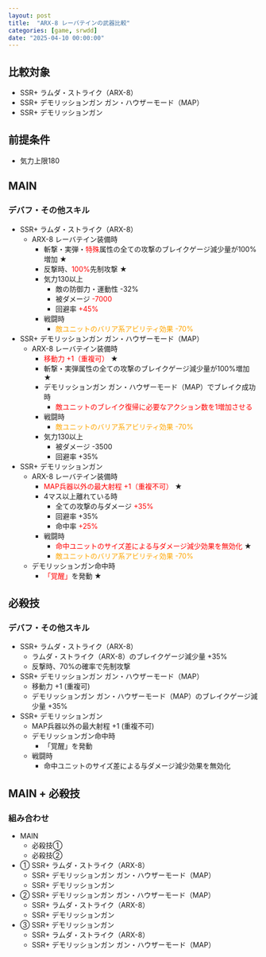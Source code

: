 ```yaml
---
layout: post
title:  "ARX-8 レーバテインの武器比較"
categories: [game, srwdd]
date: "2025-04-10 00:00:00"
---
```


<script>
  const MAX_KIRYOKU = (180 - 100) / 10;
  const NUMBER_OF_BATTLES = 5;
</script>


## 比較対象

- SSR+ ラムダ・ストライク（ARX-8）
- SSR+ デモリッションガン ガン・ハウザーモード（MAP）
- SSR+ デモリッションガン

## 前提条件

- 気力上限180

## MAIN

### デバフ・その他スキル

- SSR+ ラムダ・ストライク（ARX-8）
  - ARX-8 レーバテイン装備時
    - 斬撃・実弾・<span style="color: red;">特殊</span>属性の全ての攻撃のブレイクゲージ減少量が100%増加 ★
    - 反撃時、<span style="color: red;">100%</span>先制攻撃 ★
    - 気力130以上
      - 敵の防御力・運動性 -32%
      - 被ダメージ <span style="color: red;">-7000</span>
      - 回避率 <span style="color: red;">+45%</span>
    - 戦闘時
      - <span style="color: orange;">敵ユニットのバリア系アビリティ効果 -70%</span>
- SSR+ デモリッションガン ガン・ハウザーモード（MAP）
  - ARX-8 レーバテイン装備時
    - <span style="color: red;">移動力 +1（重複可）</span> ★
    - 斬撃・実弾属性の全ての攻撃のブレイクゲージ減少量が100%増加 ★
    - デモリッションガン ガン・ハウザーモード（MAP）でブレイク成功時
      - <span style="color: red;">敵ユニットのブレイク復帰に必要なアクション数を1増加させる</span>
    - 戦闘時
      - <span style="color: orange;">敵ユニットのバリア系アビリティ効果 -70%</span>
    - 気力130以上
      - 被ダメージ -3500
      - 回避率 +35%
- SSR+ デモリッションガン
  - ARX-8 レーバテイン装備時
    - <span style="color: red;">MAP兵器以外の最大射程 +1（重複不可）</span> ★
    - 4マス以上離れている時
      - 全ての攻撃の与ダメージ <span style="color: red;">+35%</span>
      - 回避率 +35%
      - 命中率 <span style="color: red;">+25%</span>
    - 戦闘時
      - <span style="color: red;">命中ユニットのサイズ差による与ダメージ減少効果を無効化</span> ★
      - <span style="color: orange;">敵ユニットのバリア系アビリティ効果 -70%</span>
  - デモリッションガン命中時
    - <span style="color: red;">「覚醒」</span>を発動 ★

<canvas id="chart-1" style="background-color: #fff"></canvas>

<script src="https://cdn.jsdelivr.net/npm/chart.js"></script>
<script>
    // chart
    const ctx1 = document.getElementById('chart-1');
    new Chart(ctx1, {
        type: 'radar',
        data: {
            labels: ["HP", "攻撃力", "防御力", "照準値", "運動性", "必殺技威力"],
            datasets: [
                {
                    label: "ラムダ・ストライク（ARX-8）",
                    data: [
                        /*     HP   */    0,
                        /*   攻撃力  */ 25.5 + 8 * MAX_KIRYOKU,
                        /*   防御力  */    0,
                        /*   照準値  */ 25.5 + 7 * MAX_KIRYOKU,
                        /*   運動性  */ 25.5 + 8 * MAX_KIRYOKU,
                        /* 必殺技威力 */  8.5
                    ]
                },
                {
                    label: "デモリッションガン ガン・ハウザーモード（MAP）",
                    data: [
                       /*     HP    */    0,
                       /*    攻撃力  */ 23.5 + 8 * MAX_KIRYOKU,
                       /*    防御力  */    0,
                       /*    照準値  */ 23.5 + 6 * MAX_KIRYOKU,
                       /*    運動性  */ 23.5 + 8 * MAX_KIRYOKU,
                       /*  必殺技威力 */  8.5
                    ]
                },
                {
                    label: "デモリッションガン",
                    data: [
                       /*     HP    */    0,
                       /*    攻撃力  */ 22.5 + 7 * MAX_KIRYOKU,
                       /*    防御力  */    0,
                       /*    照準値  */ 22.5 + 6 * MAX_KIRYOKU,
                       /*    運動性  */ 22.5 + 6 * MAX_KIRYOKU,
                       /*  必殺技威力 */    8
                    ]
                }
            ]
        }
    });
</script>

## 必殺技

### デバフ・その他スキル

- SSR+ ラムダ・ストライク（ARX-8）
  - ラムダ・ストライク（ARX-8）のブレイクゲージ減少量 +35%
  - 反撃時、70%の確率で先制攻撃
- SSR+ デモリッションガン ガン・ハウザーモード（MAP）
  - 移動力 +1 (重複可)
  - デモリッションガン ガン・ハウザーモード（MAP）のブレイクゲージ減少量 +35%
- SSR+ デモリッションガン
  - MAP兵器以外の最大射程 +1 (重複不可)
  - デモリッションガン命中時
    - 「覚醒」を発動
  - 戦闘時
    - 命中ユニットのサイズ差による与ダメージ減少効果を無効化

<canvas id="chart-2" style="background-color: #fff"></canvas>

<script src="https://cdn.jsdelivr.net/npm/chart.js"></script>
<script>
    // chart
    const ctx2 = document.getElementById('chart-2');
    new Chart(ctx2, {
        type: 'radar',
        data: {
            labels: ["HP", "攻撃力", "防御力", "照準値", "運動性", "必殺技威力"],
            datasets: [
                {
                    label: "ラムダ・ストライク（ARX-8）",
                    data: [
                        /*     HP   */    0,
                        /*   攻撃力  */    2 * MAX_KIRYOKU,
                        /*   防御力  */    0,
                        /*   照準値  */    2 * MAX_KIRYOKU,
                        /*   運動性  */    2 * MAX_KIRYOKU,
                        /* 必殺技威力 */  4.5
                    ]
                },
                {
                    label: "デモリッションガン ガン・ハウザーモード（MAP）",
                    data: [
                       /*     HP    */    0,
                       /*    攻撃力  */    2 * MAX_KIRYOKU,
                       /*    防御力  */    0,
                       /*    照準値  */    2 * MAX_KIRYOKU,
                       /*    運動性  */    2 * MAX_KIRYOKU,
                       /*  必殺技威力 */    0
                    ]
                },
                {
                    label: "デモリッションガン",
                    data: [
                       /*     HP    */    0,
                       /*    攻撃力  */    2 * MAX_KIRYOKU,
                       /*    防御力  */    0,
                       /*    照準値  */    2 * MAX_KIRYOKU,
                       /*    運動性  */    2 * MAX_KIRYOKU,
                       /*  必殺技威力 */    0
                    ]
                }
            ]
        }
    });
</script>

## MAIN + 必殺技

### 組み合わせ
- MAIN
  - 必殺技①
  - 必殺技②
- ① SSR+ ラムダ・ストライク（ARX-8）
  - SSR+ デモリッションガン ガン・ハウザーモード（MAP）
  - SSR+ デモリッションガン
- ② SSR+ デモリッションガン ガン・ハウザーモード（MAP）
  - SSR+ ラムダ・ストライク（ARX-8）
  - SSR+ デモリッションガン
- ③ SSR+ デモリッションガン
  - SSR+ ラムダ・ストライク（ARX-8）
  - SSR+ デモリッションガン ガン・ハウザーモード（MAP）

<canvas id="chart-3" style="background-color: #fff"></canvas>

<script src="https://cdn.jsdelivr.net/npm/chart.js"></script>
<script>
    // chart
    const ctx3 = document.getElementById('chart-3');
    new Chart(ctx3, {
        type: 'radar',
        data: {
            labels: ["HP", "攻撃力", "防御力", "照準値", "運動性", "必殺技威力"],
            datasets: [
                {
                    label: "ラムダ・ストライク（ARX-8）",
                    data: [
                        /*     HP   */    0,
                        /*   攻撃力  */ 25.5 + 8 * MAX_KIRYOKU + 2 * MAX_KIRYOKU + 2 * MAX_KIRYOKU,
                        /*   防御力  */    0,
                        /*   照準値  */ 25.5 + 7 * MAX_KIRYOKU + 2 * MAX_KIRYOKU + 2 * MAX_KIRYOKU,
                        /*   運動性  */ 25.5 + 8 * MAX_KIRYOKU + 2 * MAX_KIRYOKU + 2 * MAX_KIRYOKU,
                        /* 必殺技威力 */  8.5
                    ]
                },
                {
                    label: "デモリッションガン ガン・ハウザーモード（MAP）",
                    data: [
                       /*     HP    */    0,
                       /*    攻撃力  */ 23.5 + 8 * MAX_KIRYOKU + 2 * MAX_KIRYOKU + 2 * MAX_KIRYOKU,
                       /*    防御力  */    0,
                       /*    照準値  */ 23.5 + 6 * MAX_KIRYOKU + 2 * MAX_KIRYOKU + 2 * MAX_KIRYOKU,
                       /*    運動性  */ 23.5 + 8 * MAX_KIRYOKU + 2 * MAX_KIRYOKU + 2 * MAX_KIRYOKU,
                       /*  必殺技威力 */  8.5
                    ]
                },
                {
                    label: "デモリッションガン",
                    data: [
                       /*     HP    */    0,
                       /*    攻撃力  */ 22.5 + 7 * MAX_KIRYOKU + 2 * MAX_KIRYOKU + 2 * MAX_KIRYOKU,
                       /*    防御力  */    0,
                       /*    照準値  */ 22.5 + 6 * MAX_KIRYOKU + 2 * MAX_KIRYOKU + 2 * MAX_KIRYOKU,
                       /*    運動性  */ 22.5 + 6 * MAX_KIRYOKU + 2 * MAX_KIRYOKU + 2 * MAX_KIRYOKU,
                       /*  必殺技威力 */    8
                    ]
                }
            ]
        }
    });
</script>
